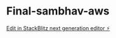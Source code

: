 # Final-sambhav-aws

[Edit in StackBlitz next generation editor ⚡️](https://stackblitz.com/~/github.com/Kamlesh7417/Final-sambhav-aws)